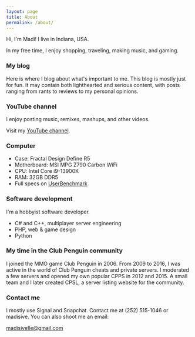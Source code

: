 ```yaml
---
layout: page
title: About
permalink: /about/
---
```


Hi, I'm Madi! I live in Indiana, USA.

In my free time, I enjoy shopping, traveling, making music, and gaming.

### My blog
Here is where I blog about what's important to me. This blog is mostly just for fun. It may contain both lighthearted and serious content, with posts ranging from rants to reviews to my personal opinions.

### YouTube channel
I enjoy posting music, remixes, mashups, and other videos.

Visit my [YouTube channel](https://www.youtube.com/@madi2176).

### Computer
- Case: Fractal Design Define R5
- Motherboard: MSI MPG Z790 Carbon WiFi
- CPU: Intel Core i9-13900K
- RAM: 32GB DDR5
- Full specs on [UserBenchmark](https://www.userbenchmark.com/UserRun/58729356)

### Software development
I'm a hobbyist software developer.
- C# and C++, multiplayer server engineering
- PHP, web & game design
- Python

### My time in the Club Penguin community
I joined the MMO game Club Penguin in 2006. From 2009 to 2016, I was active in the world of Club Penguin cheats and private servers. I moderated a few servers and opened my own popular CPPS in 2012 and 2015. A small team and I later created CPSL, a server listing website for the community.

### Contact me
I mostly use Signal and Snapchat. Contact me at (252) 515-1046 or madisive. You can also shoot me an email:

[madisivelle@gmail.com](mailto:madisivelle@gmail.com)
